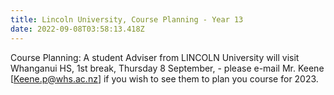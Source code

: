 ```yaml
---
title: Lincoln University, Course Planning - Year 13
date: 2022-09-08T03:58:13.418Z
---
```

Course Planning: A student Adviser from LINCOLN University will visit Whanganui HS, 1st break, Thursday 8 September, - please e-mail Mr. Keene [Keene.p@whs.ac.nz] if you wish to see them to plan you course for 2023. 
